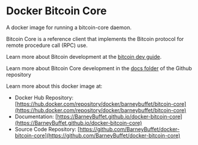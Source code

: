 # Docker Bitcoin Core

A docker image for running a bitcoin-core daemon.

Bitcoin Core is a reference client that implements the Bitcoin protocol for remote procedure call (RPC) use. 

Learn more about Bitcoin development at the [bitcoin dev guide](https://developer.bitcoin.org/devguide/).

Learn more about Bitcoin Core development in the [docs folder](https://bitcoin.org/en/bitcoin-core/contribute/documentation) of the Github repository

Learn more about this docker image at:

* Docker Hub Repository: [https://hub.docker.com/repository/docker/barneybuffet/bitcoin-core](https://hub.docker.com/repository/docker/barneybuffet/bitcoin-core)
* Documentation: [https://BarneyBuffet.github.io/docker-bitcoin-core](https://BarneyBuffet.github.io/docker-bitcoin-core)
* Source Code Repository: [https://github.com/BarneyBuffet/docker-bitcoin-core](https://github.com/BarneyBuffet/docker-bitcoin-core)